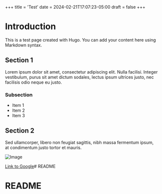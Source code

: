 +++
title = 'Test'
date = 2024-02-21T17:07:23-05:00
draft = false
+++

# Introduction

This is a test page created with Hugo. You can add your content here using Markdown syntax.

## Section 1

Lorem ipsum dolor sit amet, consectetur adipiscing elit. Nulla facilisi. Integer vestibulum, purus sit amet dictum sodales, lectus ipsum ultrices justo, nec facilisis odio neque eu justo.

### Subsection

- Item 1
- Item 2
- Item 3

## Section 2

Sed ullamcorper, libero non feugiat sagittis, nibh massa fermentum ipsum, at condimentum justo tortor et mauris.

![Image](/path/to/image.jpg)

[Link to Google](https://www.google.com/)# README
# README
